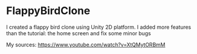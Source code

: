 # FlappyBirdClone

I created a flappy bird clone using Unity 2D platform. I added more features than the tutorial: the home screen and fix some minor bugs

My sources: https://www.youtube.com/watch?v=XtQMytORBmM

